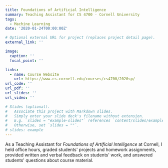 ```yaml
---
title: Foundations of Artificial Intelligence
summary: Teaching Assistant for CS 4700 - Cornell University
tags:
  - Machine Learning
date: '2020-01-24T00:00:00Z'

# Optional external URL for project (replaces project detail page).
external_link: ''

image:
  caption: ''
  focal_point: ''

links:
  - name: Course Website
    url: https://www.cs.cornell.edu/courses/cs4700/2020sp/
url_code: ''
url_pdf: ''
url_slides: ''
url_video: ''

# Slides (optional).
#   Associate this project with Markdown slides.
#   Simply enter your slide deck's filename without extension.
#   E.g. `slides = "example-slides"` references `content/slides/example-slides.md`.
#   Otherwise, set `slides = ""`.
# slides: example
---
```

As a Teaching Assistant for _Foundations of Artificial Intelligence_ at Cornell, I held office hours, graded students' projects and homework assignments, provided written and verbal feedback on students' work, and answered students' questions about course material.